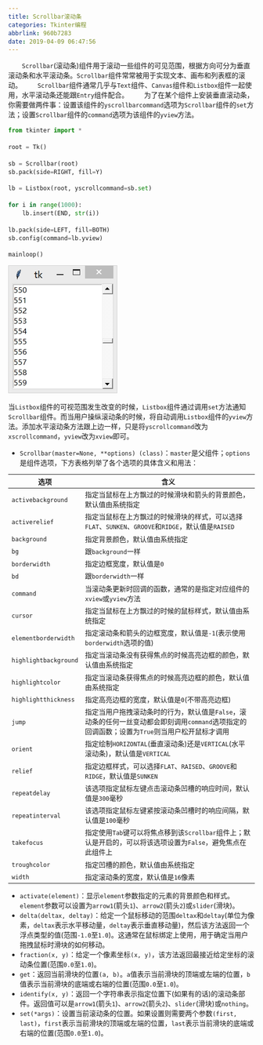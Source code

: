 ```yaml
---
title: Scrollbar滚动条
categories: Tkinter编程
abbrlink: 960b7283
date: 2019-04-09 06:47:56
---
```

&emsp;&emsp;`Scrollbar`(滚动条)组件用于滚动一些组件的可见范围，根据方向可分为垂直滚动条和水平滚动条。`Scrollbar`组件常常被用于实现文本、画布和列表框的滚动。<!--more-->
&emsp;&emsp;`Scrollbar`组件通常几乎与`Text`组件、`Canvas`组件和`Listbox`组件一起使用，水平滚动条还能跟`Entry`组件配合。
&emsp;&emsp;为了在某个组件上安装垂直滚动条，你需要做两件事：设置该组件的`yscrollbarcommand`选项为`Scrollbar`组件的`set`方法；设置`Scrollbar`组件的`command`选项为该组件的`yview`方法。

``` python
from tkinter import *
​
root = Tk()
​
sb = Scrollbar(root)
sb.pack(side=RIGHT, fill=Y)
​
lb = Listbox(root, yscrollcommand=sb.set)
​
for i in range(1000):
    lb.insert(END, str(i))

lb.pack(side=LEFT, fill=BOTH)
sb.config(command=lb.yview)
​
mainloop()
```

<img src="./Scrollbar滚动条/1.jpg">

当`Listbox`组件的可视范围发生改变的时候，`Listbox`组件通过调用`set`方法通知`Scrollbar`组件。而当用户操纵滚动条的时候，将自动调用`Listbox`组件的`yview`方法。添加水平滚动条方法跟上边一样，只是将`yscrollcommand`改为`xscrollcommand`，`yview`改为`xview`即可。

- `Scrollbar(master=None, **options) (class)`：`master`是父组件；`options`是组件选项，下方表格列举了各个选项的具体含义和用法：

选项                  | 含义
----------------------|----
`activebackground`    | 指定当鼠标在上方飘过的时候滑块和箭头的背景颜色，默认值由系统指定
`activerelief`        | 指定当鼠标在上方飘过的时候滑块的样式，可以选择`FLAT`、`SUNKEN`、`GROOVE`和`RIDGE`，默认值是`RAISED`
`background`          | 指定背景颜色，默认值由系统指定
`bg`                  | 跟`background`一样
`borderwidth`         | 指定边框宽度，默认值是`0`
`bd`                  | 跟`borderwidth`一样
`command`             | 当滚动条更新时回调的函数，通常的是指定对应组件的`xview`或`yview`方法
`cursor`              | 指定当鼠标在上方飘过的时候的鼠标样式，默认值由系统指定
`elementborderwidth`  | 指定滚动条和箭头的边框宽度，默认值是`-1`(表示使用`borderwidth`选项的值)
`highlightbackground` | 指定当滚动条没有获得焦点的时候高亮边框的颜色，默认值由系统指定
`highlightcolor`      | 指定当滚动条获得焦点的时候高亮边框的颜色，默认值由系统指定
`highlightthickness`  | 指定高亮边框的宽度，默认值是`0`(不带高亮边框)
`jump`                | 指定当用户拖拽滚动条时的行为，默认值是`False`，滚动条的任何一丝变动都会即刻调用`command`选项指定的回调函数；设置为`True`则当用户松开鼠标才调用
`orient`              | 指定绘制`HORIZONTAL`(垂直滚动条)还是`VERTICAL`(水平滚动条)，默认值是`VERTICAL`
`relief`              | 指定边框样式，可以选择`FLAT`、`RAISED`、`GROOVE`和`RIDGE`，默认值是`SUNKEN`
`repeatdelay`         | 该选项指定鼠标左键点击滚动条凹槽的响应时间，默认值是`300`毫秒
`repeatinterval`      | 该选项指定鼠标左键紧按滚动条凹槽时的响应间隔，默认值是`100`毫秒
`takefocus`           | 指定使用`Tab`键可以将焦点移到该`Scrollbar`组件上；默认是开启的，可以将该选项设置为`False`，避免焦点在此组件上
`troughcolor`         | 指定凹槽的颜色，默认值由系统指定
`width`               | 指定滚动条的宽度，默认值是`16`像素

- `activate(element)`：显示`element`参数指定的元素的背景颜色和样式。`element`参数可以设置为`arrow1`(箭头`1`)、`arrow2`(箭头`2`)或`slider`(滑块)。
- `delta(deltax, deltay)`：给定一个鼠标移动的范围`deltax`和`deltay`(单位为像素，`deltax`表示水平移动量，`deltay`表示垂直移动量)，然后该方法返回一个浮点类型的值(范围`-1.0`至`1.0`)。这通常在鼠标绑定上使用，用于确定当用户拖拽鼠标时滑块的如何移动。
- `fraction(x, y)`：给定一个像素坐标`(x, y)`，该方法返回最接近给定坐标的滚动条位置(范围`0.0`至`1.0`)。
- `get`：返回当前滑块的位置`(a, b)`。`a`值表示当前滑块的顶端或左端的位置，`b`值表示当前滑块的底端或右端的位置(范围`0.0`至`1.0`)。
- `identify(x, y)`：返回一个字符串表示指定位置下(如果有的话)的滚动条部件。返回值可以是`arrow1`(箭头`1`)、`arrow2`(箭头`2`)、`slider`(滑块)或`nothing`。
- `set(*args)`：设置当前滚动条的位置。如果设置则需要两个参数`(first, last)`，`first`表示当前滑块的顶端或左端的位置，`last`表示当前滑块的底端或右端的位置(范围`0.0`至`1.0`)。